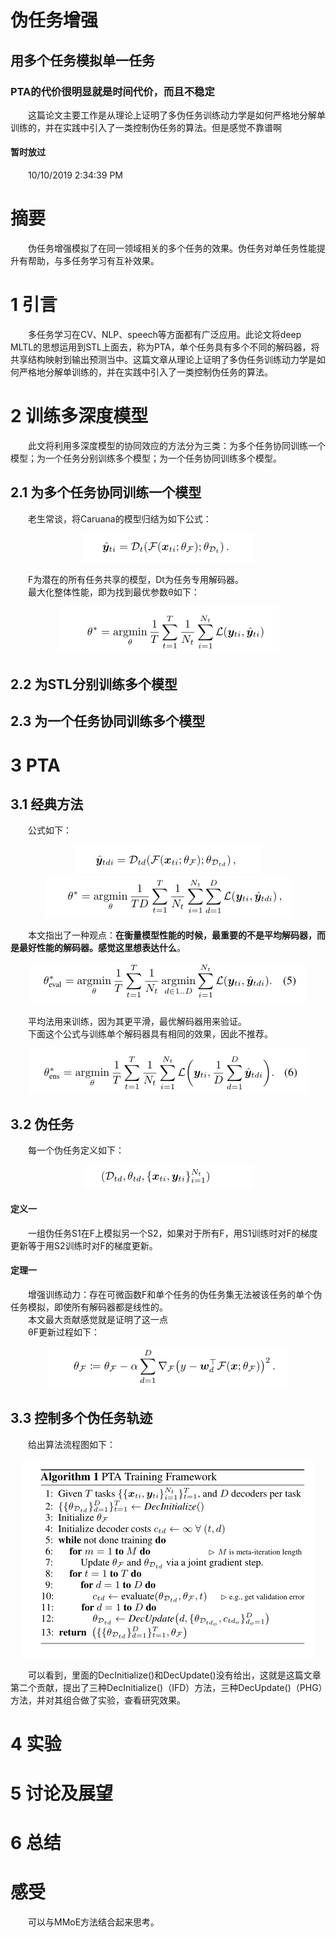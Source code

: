 # 伪任务增强  
## 用多个任务模拟单一任务  
### PTA的代价很明显就是时间代价，而且不稳定 

&emsp;&emsp;这篇论文主要工作是从理论上证明了多伪任务训练动力学是如何严格地分解单训练的，并在实践中引入了一类控制伪任务的算法。但是感觉不靠谱啊  
#### 暂时放过  
&emsp;&emsp;10/10/2019 2:34:39 PM  
# 摘要  
&emsp;&emsp;伪任务增强模拟了在同一领域相关的多个任务的效果。伪任务对单任务性能提升有帮助，与多任务学习有互补效果。  
# 1 引言  
&emsp;&emsp;多任务学习在CV、NLP、speech等方面都有广泛应用。此论文将deep MLTL的思想运用到STL上面去，称为PTA，单个任务具有多个不同的解码器，将共享结构映射到输出预测当中。这篇文章从理论上证明了多伪任务训练动力学是如何严格地分解单训练的，并在实践中引入了一类控制伪任务的算法。  
# 2 训练多深度模型  
&emsp;&emsp;此文将利用多深度模型的协同效应的方法分为三类：为多个任务协同训练一个模型；为一个任务分别训练多个模型；为一个任务协同训练多个模型。  
## 2.1  为多个任务协同训练一个模型  
&emsp;&emsp;老生常谈，将Caruana的模型归结为如下公式：  
<div align=center><img src="./pictures/Pseudo-task_Augmentation_From_Deep_Multitask_Learning_to_Intratask_Sharing_and_Back/1.png"/></div>  

&emsp;&emsp;F为潜在的所有任务共享的模型，Dt为任务专用解码器。  
&emsp;&emsp;最大化整体性能，即为找到最优参数θ如下：  
<div align=center><img src="./pictures/Pseudo-task_Augmentation_From_Deep_Multitask_Learning_to_Intratask_Sharing_and_Back/2.png"/></div>  

## 2.2 为STL分别训练多个模型  
## 2.3 为一个任务协同训练多个模型  
# 3 PTA  
## 3.1 经典方法  
&emsp;&emsp;公式如下：  
<div align=center><img src="./pictures/Pseudo-task_Augmentation_From_Deep_Multitask_Learning_to_Intratask_Sharing_and_Back/3.png"/></div>  

<div align=center><img src="./pictures/Pseudo-task_Augmentation_From_Deep_Multitask_Learning_to_Intratask_Sharing_and_Back/4.png"/></div>  

&emsp;&emsp;本文指出了一种观点：**在衡量模型性能的时候，最重要的不是平均解码器，而是最好性能的解码器。感觉这里想表达什么**。  
<div align=center><img src="./pictures/Pseudo-task_Augmentation_From_Deep_Multitask_Learning_to_Intratask_Sharing_and_Back/5.png"/></div>  

&emsp;&emsp;平均法用来训练，因为其更平滑，最优解码器用来验证。  
&emsp;&emsp;下面这个公式与训练单个解码器具有相同的效果，因此不推荐。  
<div align=center><img src="./pictures/Pseudo-task_Augmentation_From_Deep_Multitask_Learning_to_Intratask_Sharing_and_Back/6.png"/></div>  

## 3.2 伪任务  
&emsp;&emsp;每一个伪任务定义如下：  
<div align=center><img src="./pictures/Pseudo-task_Augmentation_From_Deep_Multitask_Learning_to_Intratask_Sharing_and_Back/7.png"/></div>  

#### 定义一  
&emsp;&emsp;一组伪任务S1在F上模拟另一个S2，如果对于所有F，用S1训练时对F的梯度更新等于用S2训练时对F的梯度更新。  
#### 定理一  
&emsp;&emsp;增强训练动力：存在可微函数F和单个任务的伪任务集无法被该任务的单个伪任务模拟，即使所有解码器都是线性的。  
&emsp;&emsp;本文最大贡献感觉就是证明了这一点  
&emsp;&emsp;θF更新过程如下：  
<div align=center><img src="./pictures/Pseudo-task_Augmentation_From_Deep_Multitask_Learning_to_Intratask_Sharing_and_Back/8.png"/></div>  

## 3.3 控制多个伪任务轨迹  
&emsp;&emsp;给出算法流程图如下：  
<div align=center><img src="./pictures/Pseudo-task_Augmentation_From_Deep_Multitask_Learning_to_Intratask_Sharing_and_Back/9.png"/></div>  

&emsp;&emsp;可以看到，里面的DecInitialize()和DecUpdate()没有给出，这就是这篇文章第二个贡献，提出了三种DecInitialize()（IFD）方法，三种DecUpdate()（PHG）方法，并对其组合做了实验，查看研究效果。  
# 4 实验  
# 5 讨论及展望  
# 6 总结  
# 感受  
&emsp;&emsp;可以与MMoE方法结合起来思考。  
